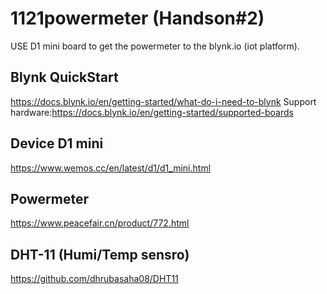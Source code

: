# 1121powermeter (Handson#2)
USE D1 mini board to get the powermeter to the blynk.io (iot platform).
## Blynk QuickStart  
https://docs.blynk.io/en/getting-started/what-do-i-need-to-blynk
Support hardware:https://docs.blynk.io/en/getting-started/supported-boards
## Device D1 mini
https://www.wemos.cc/en/latest/d1/d1_mini.html
## Powermeter
https://www.peacefair.cn/product/772.html
## DHT-11 (Humi/Temp sensro)
https://github.com/dhrubasaha08/DHT11
